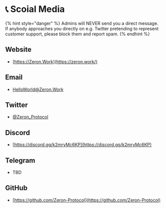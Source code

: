 # 📞 Scoial Media

{% hint style="danger" %}
Admins will NEVER send you a direct message. If anybody approaches you directly on e.g. Twitter pretending to represent customer support, please block them and report spam.
{% endhint %}

## Website

* [https://Zeron.Work](https://zeron.work/)

## Email

* [HelloWorld@Zeron.Work](mailto:HelloWorld@Zeron.Work)

## Twitter

* [@Zeron\_Protocol](https://twitter.com/Zeron\_Protocol)

## Discord

* [https://discord.gg/k2mryMc6KP](https://discord.gg/k2mryMc6KP)

## Telegram

* TBD

## GitHub

* [https://github.com/Zeron-Protocol](https://github.com/Zeron-Protocol)

